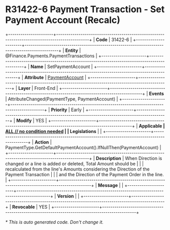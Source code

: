 ﻿---
erp.type: front-end-business-rule
erp.entity: Finance.Payments.PaymentTransactions
---

# R31422-6 Payment Transaction - Set Payment Account (Recalc)
+----------------------+----------------------------------------------------------------------------------------------+
| **Code**             | 31422-6                                                                                      |
+----------------------+----------------------------------------------------------------------------------------------+
| **Entity**           | @Finance.Payments.PaymentTransactions                                                        |
+----------------------+----------------------------------------------------------------------------------------------+
| **Name**             | SetPaymentAccount                                                                            |
+----------------------+----------------------------------------------------------------------------------------------+
| **Attribute**        | [PaymentAccount](../entities/Finance.Payments.PaymentTransactions.md#paymentaccount)         |
+----------------------+----------------------------------------------------------------------------------------------+
| **Layer**            | Front-End                                                                                    |
+----------------------+----------------------------------------------------------------------------------------------+
| **Events**           | AttributeChanged(PaymentType, PaymentAccount)                                                |
+----------------------+----------------------------------------------------------------------------------------------+
| **Priority**         | Early                                                                                        |
+----------------------+----------------------------------------------------------------------------------------------+
| **Modify**           | YES                                                                                          |
+----------------------+----------------------------------------------------------------------------------------------+
| **Applicable         | [ALL // no condition needed](xref:applicable-legislations)                                   |
| Legislations**       |                                                                                              |
+----------------------+----------------------------------------------------------------------------------------------+
| **Action**           | PaymentType.GetDefaultPaymentAccount().IfNullThen(PaymentAccount)                            |
+----------------------+----------------------------------------------------------------------------------------------+
| **Description**      | When Direction is changed or a line is added or deleted, Total Amount should be              |
|                      | recalculated from the line's Amounts considering the Direction of the Payment Transaction    |
|                      | and the Direction of the Payment Order in the line.                                          |
+----------------------+----------------------------------------------------------------------------------------------+
| **Message**          |                                                                                              |
+----------------------+----------------------------------------------------------------------------------------------+
| **Version**          |                                                                                              |
+----------------------+----------------------------------------------------------------------------------------------+
| **Revocable**        | YES                                                                                          |
+----------------------+----------------------------------------------------------------------------------------------+

*\* This is auto generated code. Don't change it.*
